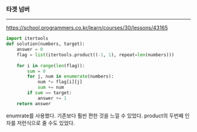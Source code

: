 ### 타겟 넘버
---

https://school.programmers.co.kr/learn/courses/30/lessons/43165

```python
import itertools
def solution(numbers, target):
    answer = 0
    flag = list(itertools.product((-1, 1), repeat=len(numbers)))
    
    for i in range(len(flag)):
        sum = 0  
        for j, num in enumerate(numbers):
            num *= flag[i][j]
            sum += num
        if sum == target:
            answer += 1
    return answer
```
enumrate를 사용했다. 기존보다 훨씬 편한 것을 느낄 수 있었다. product의 두번째 인자를 저런식으로 줄 수도 있었다. 
